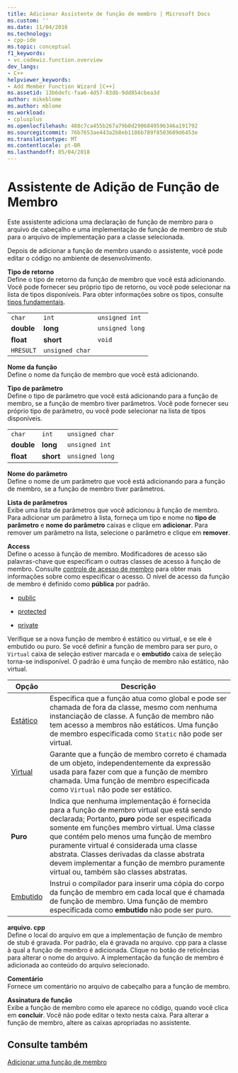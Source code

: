 ```yaml
---
title: Adicionar Assistente de função de membro | Microsoft Docs
ms.custom: ''
ms.date: 11/04/2016
ms.technology:
- cpp-ide
ms.topic: conceptual
f1_keywords:
- vc.codewiz.function.overview
dev_langs:
- C++
helpviewer_keywords:
- Add Member Function Wizard [C++]
ms.assetid: 13b6defc-faa6-4d57-83db-9dd854cbea3d
author: mikeblome
ms.author: mblome
ms.workload:
- cplusplus
ms.openlocfilehash: 488c7ca455b267a79b0d2906849596346a191792
ms.sourcegitcommit: 76b7653ae443a2b8eb1186b789f8503609d6453e
ms.translationtype: MT
ms.contentlocale: pt-BR
ms.lasthandoff: 05/04/2018
---
```

# <a name="add-member-function-wizard"></a>Assistente de Adição de Função de Membro
Este assistente adiciona uma declaração de função de membro para o arquivo de cabeçalho e uma implementação de função de membro de stub para o arquivo de implementação para a classe selecionada.  
  
 Depois de adicionar a função de membro usando o assistente, você pode editar o código no ambiente de desenvolvimento.  
  
 **Tipo de retorno**  
 Define o tipo de retorno da função de membro que você está adicionando. Você pode fornecer seu próprio tipo de retorno, ou você pode selecionar na lista de tipos disponíveis. Para obter informações sobre os tipos, consulte [tipos fundamentais](../cpp/fundamental-types-cpp.md).  
  
||||  
|-|-|-|  
|`char`|`int`|`unsigned int`|  
|**double**|**long**|`unsigned long`|  
|**float**|**short**|`void`|  
|`HRESULT`|`unsigned char`||  
  
 **Nome da função**  
 Define o nome da função de membro que você está adicionando.  
  
 **Tipo de parâmetro**  
 Define o tipo de parâmetro que você está adicionando para a função de membro, se a função de membro tiver parâmetros. Você pode fornecer seu próprio tipo de parâmetro, ou você pode selecionar na lista de tipos disponíveis.  
  
||||  
|-|-|-|  
|`char`|`int`|`unsigned char`|  
|**double**|**long**|`unsigned int`|  
|**float**|**short**|`unsigned long`|  
  
 **Nome do parâmetro**  
 Define o nome de um parâmetro que você está adicionando para a função de membro, se a função de membro tiver parâmetros.  
  
 **Lista de parâmetros**  
 Exibe uma lista de parâmetros que você adicionou à função de membro. Para adicionar um parâmetro à lista, forneça um tipo e nome no **tipo de parâmetro** e **nome do parâmetro** caixas e clique em **adicionar**. Para remover um parâmetro na lista, selecione o parâmetro e clique em **remover**.  
  
 **Access**  
 Define o acesso à função de membro. Modificadores de acesso são palavras-chave que especificam o outras classes de acesso à função de membro. Consulte [controle de acesso de membro](../cpp/member-access-control-cpp.md) para obter mais informações sobre como especificar o acesso. O nível de acesso da função de membro é definido como **pública** por padrão.  
  
-   [public](../cpp/public-cpp.md)  
  
-   [protected](../cpp/protected-cpp.md)  
  
-   [private](../cpp/private-cpp.md)  
  
 Verifique se a nova função de membro é estático ou virtual, e se ele é embutido ou puro. Se você definir a função de membro para ser puro, o `Virtual` caixa de seleção estiver marcada e o **embutido** caixa de seleção torna-se indisponível. O padrão é uma função de membro não estático, não virtual.  
  
|Opção|Descrição|  
|------------|-----------------|  
|[Estático](../cpp/storage-classes-cpp.md)|Especifica que a função atua como global e pode ser chamada de fora da classe, mesmo com nenhuma instanciação de classe. A função de membro não tem acesso a membros não estáticos. Uma função de membro especificada como `Static` não pode ser virtual.|  
|[Virtual](../cpp/virtual-cpp.md)|Garante que a função de membro correto é chamada de um objeto, independentemente da expressão usada para fazer com que a função de membro chamada. Uma função de membro especificada como `Virtual` não pode ser estático.|  
|**Puro**|Indica que nenhuma implementação é fornecida para a função de membro virtual que está sendo declarada; Portanto, **puro** pode ser especificada somente em funções membro virtual. Uma classe que contém pelo menos uma função de membro puramente virtual é considerada uma classe abstrata. Classes derivadas da classe abstrata devem implementar a função de membro puramente virtual ou, também são classes abstratas.|  
|[Embutido](../cpp/inline-functions-cpp.md)|Instrui o compilador para inserir uma cópia do corpo da função de membro em cada local que é chamada de função de membro. Uma função de membro especificada como **embutido** não pode ser puro.|  
  
 **arquivo. cpp**  
 Define o local do arquivo em que a implementação de função de membro de stub é gravada. Por padrão, ela é gravada no arquivo. cpp para a classe à qual a função de membro é adicionada. Clique no botão de reticências para alterar o nome do arquivo. A implementação da função de membro é adicionada ao conteúdo do arquivo selecionado.  
  
 **Comentário**  
 Fornece um comentário no arquivo de cabeçalho para a função de membro.  
  
 **Assinatura de função**  
 Exibe a função de membro como ele aparece no código, quando você clica em **concluir**. Você não pode editar o texto nesta caixa. Para alterar a função de membro, altere as caixas apropriadas no assistente.  
  
## <a name="see-also"></a>Consulte também  
 [Adicionar uma função de membro](../ide/adding-a-member-function-visual-cpp.md)